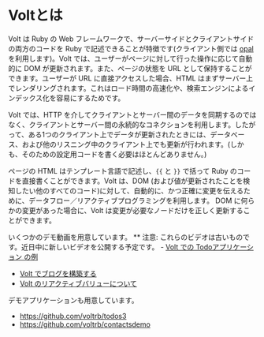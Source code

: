 # Voltとは

Volt は Ruby の Web フレームワークで、サーバーサイドとクライアントサイドの両方のコードを Ruby で記述できることが特徴です(クライアント側では [opal](https://github.com/opal/opal) を利用します)。Volt では、ユーザーがページに対して行った操作に応じて自動的に DOM が更新されます。また、ページの状態を URL として保持することができます。ユーザーが URL に直接アクセスした場合、HTML はまずサーバー上でレンダリングされます。これはロード時間の高速化や、検索エンジンによるインデックス化を容易にするためです。

Volt では、HTTP を介してクライアントとサーバー間のデータを同期するのではなく、クライアントとサーバー間の永続的なコネクションを利用します。したがって、ある1つのクライアント上でデータが更新されたときには、データベース、および他のリスニング中のクライアント上でも更新が行われます。(しかも、そのための設定用コードを書く必要はほとんどありません。)

ページの HTML はテンプレート言語で記述し、```{{``` と ```}}``` で括って Ruby のコードを直接書くことができます。Volt は、DOM (および値が更新されたことを検知したい他のすべてのコード)に対して、自動的に、かつ正確に変更を伝えるために、データフロー／リアクティブプログラミングを利用します。 DOM に何らかの変更があった場合に、Volt は変更が必要なノードだけを正しく更新することができます。

いくつかのデモ動画を用意しています。
** 注意: これらのビデオは古いものです。近日中に新しいビデオを公開する予定です。 - [Volt での Todoアプリケーション の例](https://www.youtube.com/watch?v=6ZIvs0oKnYs)
 - [Volt でブログを構築する](https://www.youtube.com/watch?v=c478sMlhx1o)
 - [Volt のリアクティブバリューについて](https://www.youtube.com/watch?v=yZIQ-2irY-Q)

デモアプリケーションも用意しています。
 - https://github.com/voltrb/todos3
 - https://github.com/voltrb/contactsdemo
